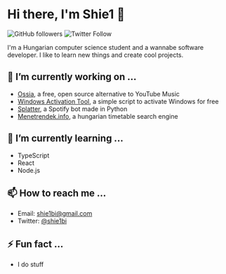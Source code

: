 # Hi there, I'm Shie1 👋

![GitHub followers](https://img.shields.io/github/followers/shie1?style=social) ![Twitter Follow](https://img.shields.io/twitter/follow/shie1bi?style=social)

I'm a Hungarian computer science student and a wannabe software developer. I like to learn new things and create cool projects.

## 🔭 I’m currently working on ...

- [Ossia](https://github.com/shie1/ossia), a free, open source alternative to YouTube Music
- [Windows Activation Tool](https://github.com/shie1/windows-activation-tool), a simple script to activate Windows for free
- [Splatter](https://github.com/shie1/splatter), a Spotify bot made in Python
- [Menetrendek.info](https://github.com/shie1/menetrendek), a hungarian timetable search engine

## 🌱 I’m currently learning ...

- TypeScript
- React
- Node.js

## 📫 How to reach me ...

- Email: shie1bi@gmail.com
- Twitter: [@shie1bi](https://twitter.com/shie1bi)

## ⚡ Fun fact ...

- I do stuff
